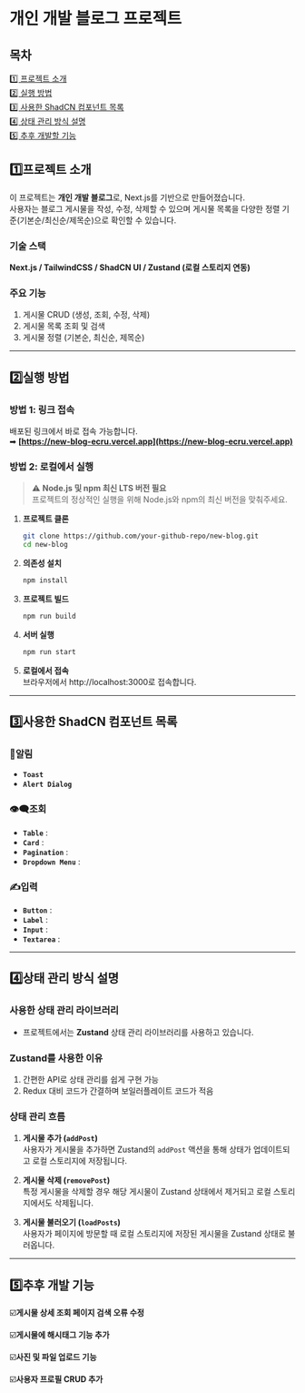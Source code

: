 # 개인 개발 블로그 프로젝트

## 목차

[1️⃣ 프로젝트 소개](#1️⃣-프로젝트-소개)   
[2️⃣ 실행 방법](#2️⃣-실행-방법)   
[3️⃣ 사용한 ShadCN 컴포넌트 목록](#3️⃣-사용한-shadcn-컴포넌트-목록)   
[4️⃣ 상태 관리 방식 설명](#4️⃣-상태-관리-방식-설명)   
[5️⃣ 추후 개발할 기능](#5️⃣-추후-개발할-기능)   

## 1️⃣프로젝트 소개

이 프로젝트는 **개인 개발 블로그**로, Next.js를 기반으로 만들어졌습니다.  
사용자는 블로그 게시물을 작성, 수정, 삭제할 수 있으며 게시물 목록을 다양한 정렬 기준(기본순/최신순/제목순)으로 확인할 수 있습니다.

### **기술 스택**
**Next.js / TailwindCSS / ShadCN UI / Zustand (로컬 스토리지 연동)**

### **주요 기능**
1. 게시물 CRUD (생성, 조회, 수정, 삭제)
2. 게시물 목록 조회 및 검색
3. 게시물 정렬 (기본순, 최신순, 제목순)


---


## 2️⃣실행 방법

### **방법 1: 링크 접속**
배포된 링크에서 바로 접속 가능합니다.  
➡ **[https://new-blog-ecru.vercel.app](https://new-blog-ecru.vercel.app)**

### **방법 2: 로컬에서 실행**
> ⚠ **Node.js 및 npm 최신 LTS 버전 필요**  
> 프로젝트의 정상적인 실행을 위해 Node.js와 npm의 최신 버전을 맞춰주세요.

1. **프로젝트 클론**
   ```bash
   git clone https://github.com/your-github-repo/new-blog.git
   cd new-blog
2. **의존성 설치**
   ```bash
   npm install
3. **프로젝트 빌드**
   ```bash
   npm run build
4. **서버 실행**
   ```bash
   npm run start
5. **로컬에서 접속**   
   브라우저에서 http://localhost:3000로 접속합니다.


---


## 3️⃣사용한 ShadCN 컴포넌트 목록
### **🔔알림**
- **`Toast`** 
- **`Alert Dialog`** 

### **👁️‍🗨️조회**
- **`Table`** :  
- **`Card`** :  
- **`Pagination`** :  
- **`Dropdown Menu`** :  

### **✍️입력**
- **`Button`** :  
- **`Label`** :  
- **`Input`** :  
- **`Textarea`** :  


---


## 4️⃣상태 관리 방식 설명

### **사용한 상태 관리 라이브러리**
- 프로젝트에서는 **Zustand** 상태 관리 라이브러리를 사용하고 있습니다.

### **Zustand를 사용한 이유**
1. 간편한 API로 상태 관리를 쉽게 구현 가능
2. Redux 대비 코드가 간결하며 보일러플레이트 코드가 적음

### **상태 관리 흐름**
1. **게시물 추가 (`addPost`)**  
   사용자가 게시물을 추가하면 Zustand의 `addPost` 액션을 통해 상태가 업데이트되고 로컬 스토리지에 저장됩니다.
   
2. **게시물 삭제 (`removePost`)**  
   특정 게시물을 삭제할 경우 해당 게시물이 Zustand 상태에서 제거되고 로컬 스토리지에서도 삭제됩니다.

3. **게시물 불러오기 (`loadPosts`)**  
   사용자가 페이지에 방문할 때 로컬 스토리지에 저장된 게시물을 Zustand 상태로 불러옵니다.


---


## 5️⃣추후 개발 기능

☑️**게시물 상세 조회 페이지 검색 오류 수정**  

☑️**게시물에 해시태그 기능 추가**  

☑️**사진 및 파일 업로드 기능**  

☑️**사용자 프로필 CRUD 추가**  
